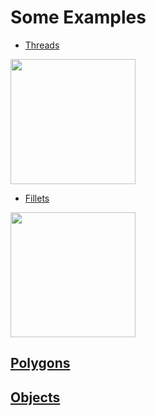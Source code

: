 # Some Examples
- [Threads](https://github.com/UBaer21/UB.scad/blob/main/UBExamples/Threads.scad)
<img src="https://user-images.githubusercontent.com/93376232/146527884-26962c8d-a7b7-4090-8ad6-d3a3dbaaaa65.png" width=200>

- [Fillets](https://github.com/UBaer21/UB.scad/blob/main/UBExamples/Fillets.scad)
<img src="https://user-images.githubusercontent.com/93376232/146754473-fbecf9e7-21fc-4f78-ba95-3fa75b7b541b.png" width=200>

## [Polygons](https://github.com/UBaer21/UB.scad/blob/main/UBExamples/Polygons.scad)

## [Objects](https://github.com/UBaer21/UB.scad/blob/main/UBExamples/Objects.scad)
